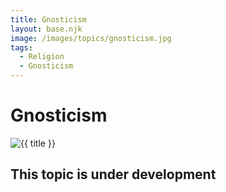 ```yaml
---
title: Gnosticism
layout: base.njk
image: /images/topics/gnosticism.jpg
tags:
  - Religion
  - Gnosticism
---
```


# Gnosticism

<img src="{{ image }}" alt="{{ title }}" class="topic-page-image">

## This topic is under development